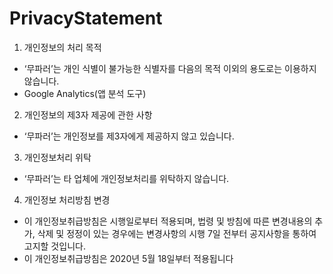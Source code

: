 # PrivacyStatement

1. 개인정보의 처리 목적
- ‘무파러’는 개인 식별이 불가능한 식별자를 다음의 목적 이외의 용도로는 이용하지 않습니다.
- Google Analytics(앱 분석 도구)

2.  개인정보의 제3자 제공에 관한 사항
- ‘무파러’는 개인정보를 제3자에게 제공하지 않고 있습니다.

3.  개인정보처리 위탁
- ‘무파러’는 타 업체에 개인정보처리를 위탁하지 않습니다.

4. 개인정보 처리방침 변경
- 이 개인정보취급방침은 시행일로부터 적용되며, 법령 및 방침에 따른 변경내용의 추가, 삭제 및 정정이 있는 경우에는 변경사항의 시행 7일 전부터 공지사항을 통하여 고지할 것입니다.
- 이 개인정보취급방침은 2020년 5월 18일부터 적용됩니다